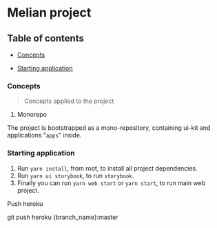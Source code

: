 # Melian project

## Table of contents

- [Concepts](#concepts)

- [Starting application](#starting-application)

### Concepts

> Concepts applied to the project

1. Monorepo

The project is bootstrapped as a mono-repository, containing ui-kit and applications "`apps`" inside.

### Starting application

1. Run `yarn install`, from root, to install all project dependencies.
2. Run `yarn ui storybook`, to run `storybook`.
3. Finally you can run `yarn web start` or `yarn start`, to run main web project.

Push heroku

git push heroku {branch_name}:master
